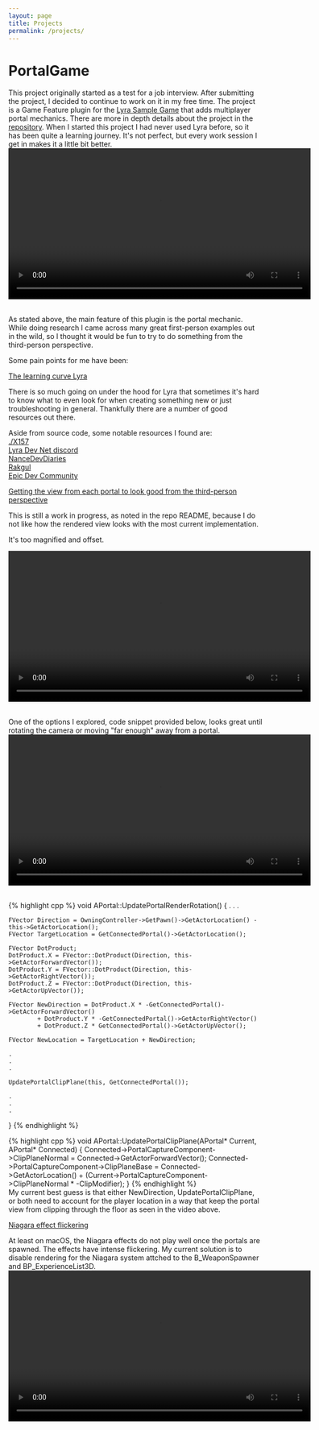 ```yaml
---
layout: page
title: Projects
permalink: /projects/
---
```


# PortalGame
This project originally started as a test for a job interview. After submitting the project, I decided to continue 
to work on it in my free time. The project is a Game Feature plugin for the [Lyra Sample Game](https://dev.epicgames.com/documentation/en-us/unreal-engine/lyra-sample-game-in-unreal-engine) that adds
multiplayer portal mechanics. There are more in depth details about the project in the [repository](https://github.com/kurtw/PortalGame). 
When I started this project I had never used Lyra before, so it has been quite a learning journey. 
It's not perfect, but every work session I get in makes it a little bit better.
<video style="display:block; margin: auto;" width="600" controls autoplay loop>
    <source src="https://github.com/kurtw/kurtw.github.io/raw/main/assets/images/Teleport.mov" type="video/mp4">
</video><br>

As stated above, the main feature of this plugin is the portal mechanic. While doing research I came across many 
great first-person examples out in the wild, so I thought it would be fun to try to do something from the third-person 
perspective.

Some pain points for me have been:

<u>The learning curve Lyra</u>

There is so much going on under the hood for Lyra that sometimes it's hard to know what to even look for when creating 
something new or just troubleshooting in general. Thankfully there are a number of good resources out there.

Aside from source code, some notable resources I found are:\
[./X157](https://x157.github.io)\
[Lyra Dev Net discord](https://discord.gg/323cxWbx)\
[NanceDevDiaries](https://www.youtube.com/@nancedevdiaries)\
[Rakgul](https://www.youtube.com/@Rukgul)\
[Epic Dev Community](https://dev.epicgames.com/community/)

<u>Getting the view from each portal to look good from the third-person perspective</u>

This is still a work in progress, as noted in the repo README, because I do not like how the rendered view looks with 
the most current implementation.

It's too magnified and offset.

<video style="display:block; margin: 0 auto;" width="600" controls>
    <source src="https://github.com/kurtw/kurtw.github.io/raw/main/assets/images/PortalView_current.mov" type="video/mp4">
</video><br>

One of the options I explored, code snippet provided below, looks great until rotating the camera or moving "far enough"
away from a portal. 
<video style="display:block; margin: 0 auto;" width="600" controls>
    <source src="https://github.com/kurtw/kurtw.github.io/raw/main/assets/images/PortalView_other.mov" type="video/mp4">
</video><br>

{% highlight cpp %}
void APortal::UpdatePortalRenderRotation()
{
    .
    .
    .

    FVector Direction = OwningController->GetPawn()->GetActorLocation() - this->GetActorLocation();
    FVector TargetLocation = GetConnectedPortal()->GetActorLocation();
                
    FVector DotProduct;
    DotProduct.X = FVector::DotProduct(Direction, this->GetActorForwardVector());
    DotProduct.Y = FVector::DotProduct(Direction, this->GetActorRightVector());
    DotProduct.Z = FVector::DotProduct(Direction, this->GetActorUpVector());
                
    FVector NewDirection = DotProduct.X * -GetConnectedPortal()->GetActorForwardVector()
            + DotProduct.Y * -GetConnectedPortal()->GetActorRightVector()
            + DotProduct.Z * GetConnectedPortal()->GetActorUpVector();
                
    FVector NewLocation = TargetLocation + NewDirection;

    .
    .
    .

    UpdatePortalClipPlane(this, GetConnectedPortal());
    
    .
    .
    .
}
{% endhighlight %}<br>

{% highlight cpp %}
void APortal::UpdatePortalClipPlane(APortal* Current, APortal* Connected)
{
	Connected->PortalCaptureComponent->ClipPlaneNormal = Connected->GetActorForwardVector();
	Connected->PortalCaptureComponent->ClipPlaneBase = Connected->GetActorLocation() + (Current->PortalCaptureComponent->ClipPlaneNormal * -ClipModifier);
}
{% endhighlight %}<br>
My current best guess is that either NewDirection, UpdatePortalClipPlane, or both need to account for the player 
location in a way that keep the portal view from clipping through the floor as seen in the video above.

<u>Niagara effect flickering</u>

At least on macOS, the Niagara effects do not play well once the portals are spawned. The effects have intense 
flickering. My current solution is to disable rendering for the Niagara system attched to the B_WeaponSpawner 
and BP_ExperienceList3D.
<video style="display:block; margin: 0 auto;" width="600" controls>
    <source src="https://github.com/kurtw/kurtw.github.io/raw/main/assets/images/NiagaraFlicker.mov" type="video/mp4">
</video>